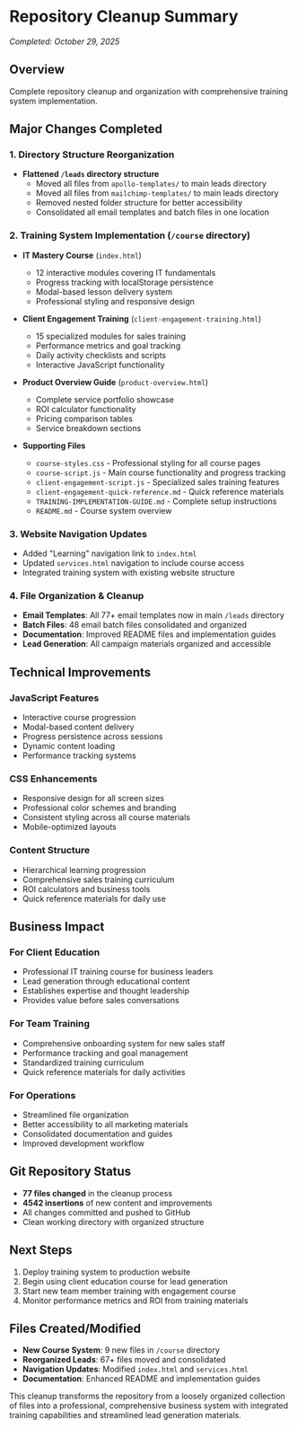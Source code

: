 # Repository Cleanup Summary
*Completed: October 29, 2025*

## Overview
Complete repository cleanup and organization with comprehensive training system implementation.

## Major Changes Completed

### 1. Directory Structure Reorganization
- **Flattened `/leads` directory structure**
  - Moved all files from `apollo-templates/` to main leads directory
  - Moved all files from `mailchimp-templates/` to main leads directory
  - Removed nested folder structure for better accessibility
  - Consolidated all email templates and batch files in one location

### 2. Training System Implementation (`/course` directory)
- **IT Mastery Course** (`index.html`)
  - 12 interactive modules covering IT fundamentals
  - Progress tracking with localStorage persistence
  - Modal-based lesson delivery system
  - Professional styling and responsive design

- **Client Engagement Training** (`client-engagement-training.html`)
  - 15 specialized modules for sales training
  - Performance metrics and goal tracking
  - Daily activity checklists and scripts
  - Interactive JavaScript functionality

- **Product Overview Guide** (`product-overview.html`)
  - Complete service portfolio showcase
  - ROI calculator functionality
  - Pricing comparison tables
  - Service breakdown sections

- **Supporting Files**
  - `course-styles.css` - Professional styling for all course pages
  - `course-script.js` - Main course functionality and progress tracking
  - `client-engagement-script.js` - Specialized sales training features
  - `client-engagement-quick-reference.md` - Quick reference materials
  - `TRAINING-IMPLEMENTATION-GUIDE.md` - Complete setup instructions
  - `README.md` - Course system overview

### 3. Website Navigation Updates
- Added "Learning" navigation link to `index.html`
- Updated `services.html` navigation to include course access
- Integrated training system with existing website structure

### 4. File Organization & Cleanup
- **Email Templates**: All 77+ email templates now in main `/leads` directory
- **Batch Files**: 48 email batch files consolidated and organized
- **Documentation**: Improved README files and implementation guides
- **Lead Generation**: All campaign materials organized and accessible

## Technical Improvements

### JavaScript Features
- Interactive course progression
- Modal-based content delivery
- Progress persistence across sessions
- Dynamic content loading
- Performance tracking systems

### CSS Enhancements
- Responsive design for all screen sizes
- Professional color schemes and branding
- Consistent styling across all course materials
- Mobile-optimized layouts

### Content Structure
- Hierarchical learning progression
- Comprehensive sales training curriculum
- ROI calculators and business tools
- Quick reference materials for daily use

## Business Impact

### For Client Education
- Professional IT training course for business leaders
- Lead generation through educational content
- Establishes expertise and thought leadership
- Provides value before sales conversations

### For Team Training
- Comprehensive onboarding system for new sales staff
- Performance tracking and goal management
- Standardized training curriculum
- Quick reference materials for daily activities

### For Operations
- Streamlined file organization
- Better accessibility to all marketing materials
- Consolidated documentation and guides
- Improved development workflow

## Git Repository Status
- **77 files changed** in the cleanup process
- **4542 insertions** of new content and improvements
- All changes committed and pushed to GitHub
- Clean working directory with organized structure

## Next Steps
1. Deploy training system to production website
2. Begin using client education course for lead generation
3. Start new team member training with engagement course
4. Monitor performance metrics and ROI from training materials

## Files Created/Modified
- **New Course System**: 9 new files in `/course` directory
- **Reorganized Leads**: 67+ files moved and consolidated
- **Navigation Updates**: Modified `index.html` and `services.html`
- **Documentation**: Enhanced README and implementation guides

This cleanup transforms the repository from a loosely organized collection of files into a professional, comprehensive business system with integrated training capabilities and streamlined lead generation materials.